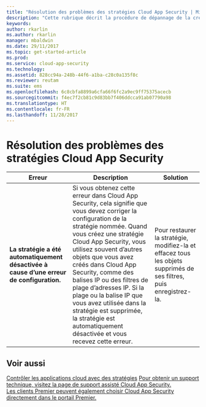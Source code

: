 ```yaml
---
title: "Résolution des problèmes des stratégies Cloud App Security | Microsoft Docs"
description: "Cette rubrique décrit la procédure de dépannage de la création de stratégies dans Cloud App Security."
keywords: 
author: rkarlin
ms.author: rkarlin
manager: mbaldwin
ms.date: 29/11/2017
ms.topic: get-started-article
ms.prod: 
ms.service: cloud-app-security
ms.technology: 
ms.assetid: 828cc94a-248b-44f6-a1ba-c28c0a135f8c
ms.reviewer: reutam
ms.suite: ems
ms.openlocfilehash: 6c8cbfa8899a6cfa66f6fc2a9ec9ff75375acecb
ms.sourcegitcommit: f4ec7f2cb81c9d83bb7f406ddcca91ab07790a98
ms.translationtype: HT
ms.contentlocale: fr-FR
ms.lasthandoff: 11/28/2017
---
```

# <a name="troubleshooting-cloud-app-security-policies"></a>Résolution des problèmes des stratégies Cloud App Security

|Erreur|Description|Solution|
|----|----|----|
| **La stratégie <policy name> a été automatiquement désactivée à cause d’une erreur de configuration.**|Si vous obtenez cette erreur dans Cloud App Security, cela signifie que vous devez corriger la configuration de la stratégie nommée. Quand vous créez une stratégie Cloud App Security, vous utilisez souvent d’autres objets que vous avez créés dans Cloud App Security, comme des balises IP ou des filtres de plage d’adresses IP. Si la plage ou la balise IP que vous avez utilisée dans la stratégie est supprimée, la stratégie est automatiquement désactivée et vous recevez cette erreur. |Pour restaurer la stratégie, modifiez-la et effacez tous les objets supprimés de ses filtres, puis enregistrez-la.|



## <a name="see-also"></a>Voir aussi
[Contrôler les applications cloud avec des stratégies](control-cloud-apps-with-policies.md)
[Pour obtenir un support technique, visitez la page de support assisté Cloud App Security.](http://support.microsoft.com/oas/default.aspx?prid=16031)  
[Les clients Premier peuvent également choisir Cloud App Security directement dans le portail Premier.](https://premier.microsoft.com/)

